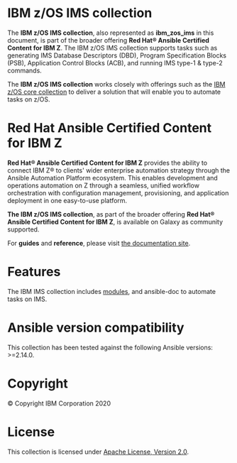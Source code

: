 IBM z/OS IMS collection
========================

The **IBM z/OS IMS collection**, also represented as **ibm\_zos\_ims**
in this document, is part of the broader offering **Red Hat® Ansible
Certified Content for IBM Z**. The IBM z/OS IMS collection supports tasks
such as generating IMS Database Descriptors (DBD), Program 
Specification Blocks (PSB), Application Control Blocks (ACB), and 
running IMS type-1 & type-2 commands.  

The **IBM z/OS IMS collection** works closely with offerings such as the 
[IBM z/OS core collection](https://github.com/ansible-collections/ibm_zos_core) 
to deliver a solution that will enable you to automate tasks on z/OS.

Red Hat Ansible Certified Content for IBM Z
===========================================

**Red Hat® Ansible Certified Content for IBM Z** provides the ability to
connect IBM Z® to clients\' wider enterprise automation strategy through
the Ansible Automation Platform ecosystem. This enables development and
operations automation on Z through a seamless, unified workflow
orchestration with configuration management, provisioning, and
application deployment in one easy-to-use platform.

**The IBM z/OS IMS collection**, as part of the broader offering
**Red Hat® Ansible Certified Content for IBM Z**, is available on Galaxy as 
community supported.

For **guides** and **reference**, please visit [the documentation
site](https://ibm.github.io/z_ansible_collections_doc/index.html).

Features
========

The IBM IMS collection includes
[modules](https://github.com/ansible-collections/ibm_zos_ims/tree/master/plugins/modules/),
and ansible-doc to automate tasks on IMS.


Ansible version compatibility
==============================

This collection has been tested against the following Ansible versions: >=2.14.0.


Copyright
=========

© Copyright IBM Corporation 2020

License
=======

This collection is licensed under [Apache License, Version 2.0](https://opensource.org/licenses/Apache-2.0).

